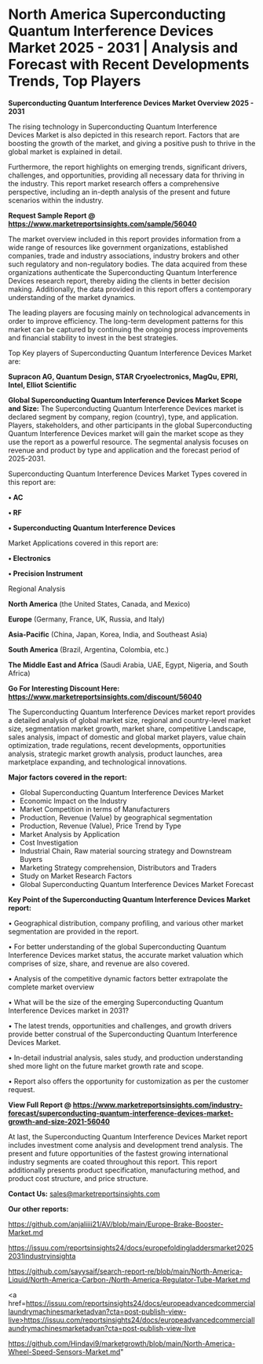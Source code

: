 # North America Superconducting Quantum Interference Devices Market 2025 - 2031 | Analysis and Forecast with Recent Developments Trends, Top Players

<Strong> Superconducting Quantum Interference Devices Market Overview 2025 - 2031</strong>

The rising technology in Superconducting Quantum Interference Devices Market is also depicted in this research report. Factors that are boosting the growth of the market, and giving a positive push to thrive in the global market is explained in detail.

Furthermore, the report highlights on emerging trends, significant drivers, challenges, and opportunities, providing all necessary data for thriving in the industry. This report market research offers a comprehensive perspective, including an in-depth analysis of the present and future scenarios within the industry.

<strong>Request Sample Report @ <a href=https://www.marketreportsinsights.com/sample/56040>https://www.marketreportsinsights.com/sample/56040</a></strong>

The market overview included in this report provides information from a wide range of resources like government organizations, established companies, trade and industry associations, industry brokers and other such regulatory and non-regulatory bodies. The data acquired from these organizations authenticate the Superconducting Quantum Interference Devices research report, thereby aiding the clients in better decision making. Additionally, the data provided in this report offers a contemporary understanding of the market dynamics.

The leading players are focusing mainly on technological advancements in order to improve efficiency. The long-term development patterns for this market can be captured by continuing the ongoing process improvements and financial stability to invest in the best strategies.

Top Key players of Superconducting Quantum Interference Devices Market are:

<strong>Supracon AG, Quantum Design, STAR Cryoelectronics, MagQu, EPRI, Intel, Elliot Scientific</strong>

<strong><b>Global Superconducting Quantum Interference Devices Market Scope and Size:</b></strong>
The Superconducting Quantum Interference Devices market is declared segment by company, region (country), type, and application. Players, stakeholders, and other participants in the global Superconducting Quantum Interference Devices market will gain the market scope as they use the report as a powerful resource. The segmental analysis focuses on revenue and product by type and application and the forecast period of 2025-2031.

Superconducting Quantum Interference Devices Market Types covered in this report are:

<strong>• AC

• RF

• Superconducting Quantum Interference Devices</strong>

Market Applications covered in this report are:

<strong>• Electronics

• Precision Instrument</strong> 

Regional Analysis

<strong>North America</strong> (the United States, Canada, and Mexico)

<strong>Europe</strong> (Germany, France, UK, Russia, and Italy)

<strong>Asia-Pacific</strong> (China, Japan, Korea, India, and Southeast Asia)

<strong>South America</strong> (Brazil, Argentina, Colombia, etc.)

<strong>The Middle East and Africa</strong> (Saudi Arabia, UAE, Egypt, Nigeria, and South Africa)

<strong>Go For Interesting Discount Here: <a href=https://www.marketreportsinsights.com/discount/56040>https://www.marketreportsinsights.com/discount/56040</a></strong>

The Superconducting Quantum Interference Devices market report provides a detailed analysis of global market size, regional and country-level market size, segmentation market growth, market share, competitive Landscape, sales analysis, impact of domestic and global market players, value chain optimization, trade regulations, recent developments, opportunities analysis, strategic market growth analysis, product launches, area marketplace expanding, and technological innovations.

<strong><b>Major factors covered in the report:</b></strong>
<ul>
  <li>Global Superconducting Quantum Interference Devices Market </li>
  <li>Economic Impact on the Industry</li>
  <li>Market Competition in terms of Manufacturers</li>
  <li>Production, Revenue (Value) by geographical segmentation</li>
  <li>Production, Revenue (Value), Price Trend by Type</li>
  <li>Market Analysis by Application</li>
  <li>Cost Investigation</li>
  <li>Industrial Chain, Raw material sourcing strategy and Downstream Buyers</li>
  <li>Marketing Strategy comprehension, Distributors and Traders</li>
  <li>Study on Market Research Factors</li>
  <li>Global Superconducting Quantum Interference Devices Market Forecast</li>
</ul>

<strong><b>Key Point of the Superconducting Quantum Interference Devices Market report:</b></strong>

• Geographical distribution, company profiling, and various other market segmentation are provided in the report.

• For better understanding of the global Superconducting Quantum Interference Devices market status, the accurate market valuation which comprises of size, share, and revenue are also covered.

• Analysis of the competitive dynamic factors better extrapolate the complete market overview

• What will be the size of the emerging Superconducting Quantum Interference Devices market in 2031?

• The latest trends, opportunities and challenges, and growth drivers provide better construal of the Superconducting Quantum Interference Devices Market.

• In-detail industrial analysis, sales study, and production understanding shed more light on the future market growth rate and scope.

• Report also offers the opportunity for customization as per the customer request.

<strong><b>View Full Report @ <a href=https://www.marketreportsinsights.com/industry-forecast/superconducting-quantum-interference-devices-market-growth-and-size-2021-56040>https://www.marketreportsinsights.com/industry-forecast/superconducting-quantum-interference-devices-market-growth-and-size-2021-56040</a></b></strong>


At last, the Superconducting Quantum Interference Devices Market report includes investment come analysis and development trend analysis. The present and future opportunities of the fastest growing international industry segments are coated throughout this report. This report additionally presents product specification, manufacturing method, and product cost structure, and price structure.

<strong>Contact Us:</strong>
sales@marketreportsinsights.com

<strong>Our other reports:</strong>

<a href=https://github.com/anjaliiii21/AV/blob/main/Europe-Brake-Booster-Market.md>https://github.com/anjaliiii21/AV/blob/main/Europe-Brake-Booster-Market.md</a>

<a href=https://issuu.com/reportsinsights24/docs/europefoldingladdersmarket20252031industryinsighta>https://issuu.com/reportsinsights24/docs/europefoldingladdersmarket20252031industryinsighta</a>

<a href=https://github.com/sayysaif/search-report-re/blob/main/North-America-Liquid/North-America-Carbon-/North-America-Regulator-Tube-Market.md>https://github.com/sayysaif/search-report-re/blob/main/North-America-Liquid/North-America-Carbon-/North-America-Regulator-Tube-Market.md</a>

<a href=https://issuu.com/reportsinsights24/docs/europeadvancedcommerciallaundrymachinesmarketadvan?cta=post-publish-view-live>https://issuu.com/reportsinsights24/docs/europeadvancedcommerciallaundrymachinesmarketadvan?cta=post-publish-view-live</a>

<a href=https://github.com/Hindavi9/marketgrowth/blob/main/North-America-Wheel-Speed-Sensors-Market.md>https://github.com/Hindavi9/marketgrowth/blob/main/North-America-Wheel-Speed-Sensors-Market.md</a>"
